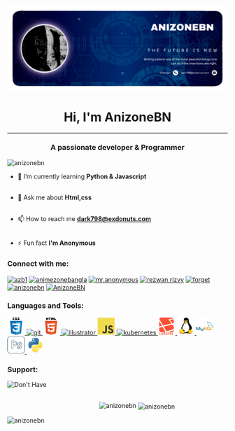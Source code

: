 ![logo](https://github.com/AnizoneBN/AnizoneBN/blob/main/Picsart_23-12-29_21-43-58-087.png)


<h1 align="center">Hi, I'm AnizoneBN</h1><hr>
<h3 align="center">A passionate developer & Programmer</h3>



<p align="left"> <img src="https://komarev.com/ghpvc/?username=anizonebn&label=Profile%20views&color=0e75b6&style=flat" alt="anizonebn" /> </p>

- 🌱 I’m currently learning **Python & Javascript**
<br><br>
- 💬 Ask me about **Html,css**
<br><br>
- 📫 How to reach me **dark798@exdonuts.com**
<br><br>

- ⚡ Fun fact **I'm Anonymous**

<h3 align="left">Connect with me:</h3>
<p align="left">
<a href="https://codepen.io/azb1" target="blank"><img align="center" src="https://raw.githubusercontent.com/rahuldkjain/github-profile-readme-generator/master/src/images/icons/Social/codepen.svg" alt="azb1" height="30" width="40" /></a>
<a href="https://twitter.com/animezonebangla" target="blank"><img align="center" src="https://raw.githubusercontent.com/rahuldkjain/github-profile-readme-generator/master/src/images/icons/Social/twitter.svg" alt="animezonebangla" height="30" width="40" /></a>
<a href="https://linkedin.com/in/mr.anonymous" target="blank"><img align="center" src="https://raw.githubusercontent.com/rahuldkjain/github-profile-readme-generator/master/src/images/icons/Social/linked-in-alt.svg" alt="mr.anonymous" height="30" width="40" /></a>
<a href="https://fb.com/rezwan rizvy" target="blank"><img align="center" src="https://raw.githubusercontent.com/rahuldkjain/github-profile-readme-generator/master/src/images/icons/Social/facebook.svg" alt="rezwan rizvy" height="30" width="40" /></a>
<a href="https://instagram.com/forget" target="blank"><img align="center" src="https://raw.githubusercontent.com/rahuldkjain/github-profile-readme-generator/master/src/images/icons/Social/instagram.svg" alt="forget" height="30" width="40" /></a>
<a href="https://www.youtube.com/c/anizonebn" target="blank"><img align="center" src="https://raw.githubusercontent.com/rahuldkjain/github-profile-readme-generator/master/src/images/icons/Social/youtube.svg" alt="anizonebn" height="30" width="40" /></a>
<a href="https://discord.gg/AnizoneBN" target="blank"><img align="center" src="https://raw.githubusercontent.com/rahuldkjain/github-profile-readme-generator/master/src/images/icons/Social/discord.svg" alt="AnizoneBN" height="30" width="40" /></a>
</p>

<h3 align="left">Languages and Tools:</h3>
<p align="left"> <a href="https://www.w3schools.com/css/" target="_blank" rel="noreferrer"> <img src="https://raw.githubusercontent.com/devicons/devicon/master/icons/css3/css3-original-wordmark.svg" alt="css3" width="40" height="40"/> </a> <a href="https://git-scm.com/" target="_blank" rel="noreferrer"> <img src="https://www.vectorlogo.zone/logos/git-scm/git-scm-icon.svg" alt="git" width="40" height="40"/> </a> <a href="https://www.w3.org/html/" target="_blank" rel="noreferrer"> <img src="https://raw.githubusercontent.com/devicons/devicon/master/icons/html5/html5-original-wordmark.svg" alt="html5" width="40" height="40"/> </a> <a href="https://www.adobe.com/in/products/illustrator.html" target="_blank" rel="noreferrer"> <img src="https://www.vectorlogo.zone/logos/adobe_illustrator/adobe_illustrator-icon.svg" alt="illustrator" width="40" height="40"/> </a> <a href="https://developer.mozilla.org/en-US/docs/Web/JavaScript" target="_blank" rel="noreferrer"> <img src="https://raw.githubusercontent.com/devicons/devicon/master/icons/javascript/javascript-original.svg" alt="javascript" width="40" height="40"/> </a> <a href="https://kubernetes.io" target="_blank" rel="noreferrer"> <img src="https://www.vectorlogo.zone/logos/kubernetes/kubernetes-icon.svg" alt="kubernetes" width="40" height="40"/> </a> <a href="https://laravel.com/" target="_blank" rel="noreferrer"> <img src="https://raw.githubusercontent.com/devicons/devicon/master/icons/laravel/laravel-plain-wordmark.svg" alt="laravel" width="40" height="40"/> </a> <a href="https://www.linux.org/" target="_blank" rel="noreferrer"> <img src="https://raw.githubusercontent.com/devicons/devicon/master/icons/linux/linux-original.svg" alt="linux" width="40" height="40"/> </a> <a href="https://www.mysql.com/" target="_blank" rel="noreferrer"> <img src="https://raw.githubusercontent.com/devicons/devicon/master/icons/mysql/mysql-original-wordmark.svg" alt="mysql" width="40" height="40"/> </a> <a href="https://www.photoshop.com/en" target="_blank" rel="noreferrer"> <img src="https://raw.githubusercontent.com/devicons/devicon/master/icons/photoshop/photoshop-line.svg" alt="photoshop" width="40" height="40"/> </a> <a href="https://www.python.org" target="_blank" rel="noreferrer"> <img src="https://raw.githubusercontent.com/devicons/devicon/master/icons/python/python-original.svg" alt="python" width="40" height="40"/> </a> </p>

<h3 align="left">Support:</h3>
<p><a href="https://www.buymeacoffee.com/Don't Have"> <img align="left" src="https://cdn.buymeacoffee.com/buttons/v2/default-yellow.png" height="50" width="210" alt="Don't Have" /></a></p><br><br>

<p><img align="left" src="https://github-readme-stats.vercel.app/api/top-langs?username=anizonebn&show_icons=true&locale=en&layout=compact" alt="anizonebn" /></p>

<p>&nbsp;<img align="center" src="https://github-readme-stats.vercel.app/api?username=anizonebn&show_icons=true&locale=en" alt="anizonebn" /></p>

<p><img align="center" src="https://github-readme-streak-stats.herokuapp.com/?user=anizonebn&" alt="anizonebn" /></p>
